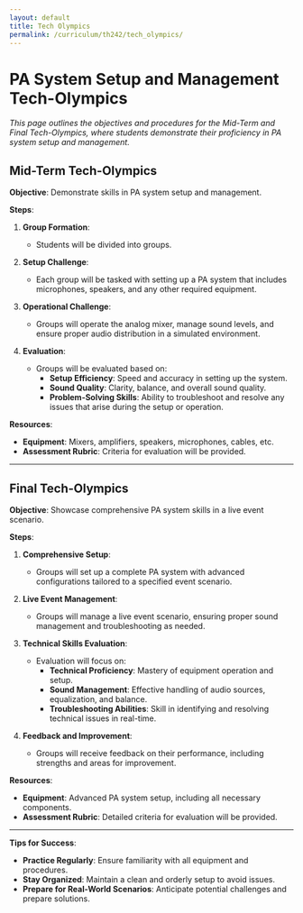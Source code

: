 ```yaml
---
layout: default
title: Tech Olympics
permalink: /curriculum/th242/tech_olympics/
---
```

# PA System Setup and Management Tech-Olympics

*This page outlines the objectives and procedures for the Mid-Term and Final Tech-Olympics, where students demonstrate their proficiency in PA system setup and management.*

## Mid-Term Tech-Olympics

**Objective**: Demonstrate skills in PA system setup and management.

**Steps**:

1. **Group Formation**:
   - Students will be divided into groups.

2. **Setup Challenge**:
   - Each group will be tasked with setting up a PA system that includes microphones, speakers, and any other required equipment.

3. **Operational Challenge**:
   - Groups will operate the analog mixer, manage sound levels, and ensure proper audio distribution in a simulated environment.

4. **Evaluation**:
   - Groups will be evaluated based on:
     - **Setup Efficiency**: Speed and accuracy in setting up the system.
     - **Sound Quality**: Clarity, balance, and overall sound quality.
     - **Problem-Solving Skills**: Ability to troubleshoot and resolve any issues that arise during the setup or operation.

**Resources**:
- **Equipment**: Mixers, amplifiers, speakers, microphones, cables, etc.
- **Assessment Rubric**: Criteria for evaluation will be provided.

---

## Final Tech-Olympics

**Objective**: Showcase comprehensive PA system skills in a live event scenario.

**Steps**:

1. **Comprehensive Setup**:
   - Groups will set up a complete PA system with advanced configurations tailored to a specified event scenario.

2. **Live Event Management**:
   - Groups will manage a live event scenario, ensuring proper sound management and troubleshooting as needed.

3. **Technical Skills Evaluation**:
   - Evaluation will focus on:
     - **Technical Proficiency**: Mastery of equipment operation and setup.
     - **Sound Management**: Effective handling of audio sources, equalization, and balance.
     - **Troubleshooting Abilities**: Skill in identifying and resolving technical issues in real-time.

4. **Feedback and Improvement**:
   - Groups will receive feedback on their performance, including strengths and areas for improvement.

**Resources**:
- **Equipment**: Advanced PA system setup, including all necessary components.
- **Assessment Rubric**: Detailed criteria for evaluation will be provided.

---

**Tips for Success**:
- **Practice Regularly**: Ensure familiarity with all equipment and procedures.
- **Stay Organized**: Maintain a clean and orderly setup to avoid issues.
- **Prepare for Real-World Scenarios**: Anticipate potential challenges and prepare solutions.

